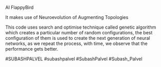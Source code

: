 AI FlappyBird

It makes use of Neuroevolution of Augmenting Topologies

This code uses search and optimise technique called genetic algorithm which creates a particular number of random configurations, the best configuration of them is used to create the next generation of neural networks, as we repeat the process, with time, we observe that the performance gets better. 


#SUBASHPALVEL #subashpalvel #SubashPalvel #Subash_Palvel

